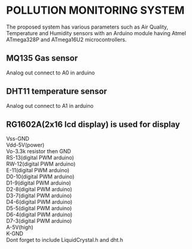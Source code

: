 # POLLUTION MONITORING SYSTEM

The proposed system has various parameters such as Air Quality, Temperature and Humidity sensors with an Arduino module 
having Atmel ATmega328P and ATmega16U2 microcontrollers.
<br>
## MQ135 Gas sensor  
Analog out connect to A0 in arduino
<br>
## DHT11 temperature sensor 
Analog out connect to A1 in arduino
<br>
## RG1602A(2x16 lcd display) is used for display
Vss-GND <br>
Vdd-5V(power) <br>
Vo-3.3k resistor then GND <br>
RS-13(digital PWM arduino) <br>
RW-12(digital PWM arduino) <br>
E-11(digital PWM arduino) <br>
D0-10(digital PWM arduino) <br>
D1-9(digital PWM arduino) <br>
D2-8(digital PWM arduino) <br>
D3-7(digital PWM arduino) <br>
D4-6(digital PWM arduino) <br>
D5-5(digital PWM arduino) <br>
D6-4(digital PWM arduino) <br>
D7-3(digital PWM arduino) <br>
A-5V(high) <br>
K-GND <br>
Dont forget to include LiquidCrystal.h and dht.h
